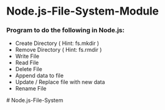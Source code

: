 # Node.js-File-System-Module
<h3>Program to do the following in Node.js:</h3>
<ul>
<li>Create Directory ( Hint: fs.mkdir )</li>
<li>Remove Directory ( Hint: fs.rmdir )</li>
<li>Write File </li>
<li>Read File </li>
<li>Delete File</li>
<li>Append data to file</li>
<li>Update / Replace file with new data</li>
<li>Rename File</li>
</ul># Node.js-File-System
